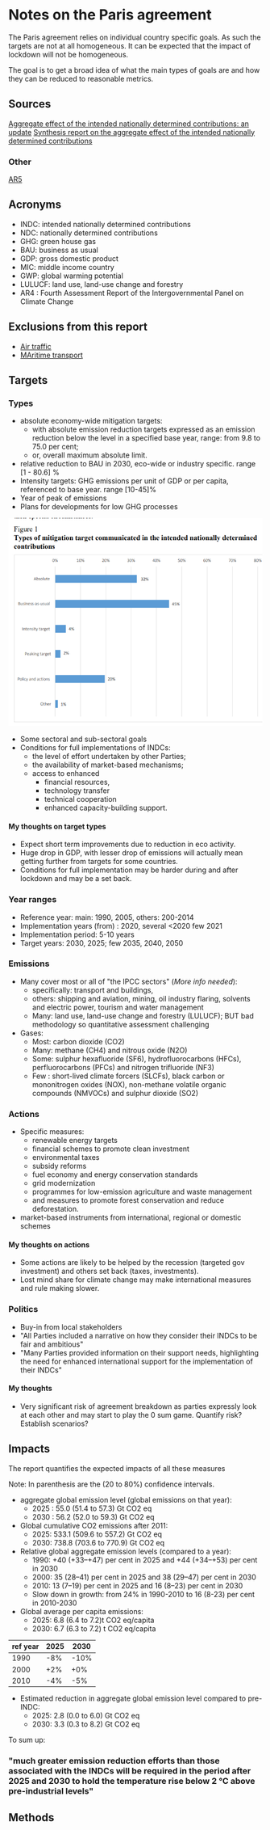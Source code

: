 # Notes on the Paris agreement

The Paris agreement relies on individual country specific goals. As such the targets are not at all 
homogeneous. It can be expected that the impact of lockdown will not be homogeneous.

The goal is to get a broad idea of what the main types of goals
are and how they can be reduced to reasonable metrics.

## Sources

[Aggregate effect of the intended nationally determined contributions: an update](https://unfccc.int/resource/docs/2016/cop22/eng/02.pdf)
[Synthesis report on the aggregate effect of the intended nationally determined contributions](https://unfccc.int/resource/docs/2015/cop21/eng/07.pdf)

### Other

[AR5](https://ar5-syr.ipcc.ch/ipcc/ipcc/resources/pdf/IPCC_SynthesisReport.pdf)


## Acronyms

+ INDC: intended nationally determined contributions
+ NDC: nationally determined contributions
+ GHG: green house gas
+ BAU: business as usual
+ GDP: gross domestic product
+ MIC: middle income country
+ GWP: global warming potential
+ LULUCF: land use, land-use change and forestry
+ AR4 : Fourth Assessment Report of the Intergovernmental Panel on Climate
Change

## Exclusions from this report

+ [Air traffic](http://www.imo.org/en/OurWork/Environment/PollutionPrevention/AirPollution/Pages/Greenhouse-Gas-Studies-2014.aspx)
+ [MAritime transport](http://www.imo.org/en/OurWork/Environment/PollutionPrevention/AirPollution/Pages/Greenhouse-Gas-Studies-2014.aspx)


## Targets

### Types

+ absolute economy-wide mitigation targets: 
  + with absolute emission reduction targets expressed as an emission 
  reduction below the level in a specified
  base year, range: from 9.8 to 75.0 per cent;
  + or, overall maximum absolute limit.
+ relative reduction to BAU in 2030, eco-wide or industry specific. range [1 - 80.6] % 
+ Intensity targets: GHG emissions per unit of GDP or per capita, referenced 
to base year. range [10-45]%
+ Year of peak of emissions
+ Plans for developments for low GHG processes

![Types of mitigation targets](img/paris-agreement-mitigation_types.png)

+ Some sectoral and sub-sectoral goals
+ Conditions for full implementations of INDCs:
  + the level of effort undertaken by other Parties;
  + the availability of market-based mechanisms;
  + access to enhanced 
    + financial resources, 
    + technology transfer 
    + technical cooperation 
    + enhanced capacity-building support.

#### My thoughts  on target types

+ Expect short term improvements due to reduction in eco activity.
+ Huge drop in GDP, with lesser drop of emissions will actually mean
 getting further from targets for some countries.
+ Conditions for full implementation may be harder during 
and after lockdown and may be a set back.

### Year ranges

+ Reference year: main: 1990, 2005, others: 200-2014
+ Implementation years (from) : 2020, several <2020 few 2021
+ Implementation period: 5-10 years
+ Target years: 2030, 2025; few 2035, 2040, 2050

### Emissions

+ Many cover most or all of "the IPCC sectors" (*More info needed*):
  + specifically:  transport and buildings,
  + others: shipping and aviation, mining, oil industry flaring,
  solvents and electric power, tourism and water management
  + Many: land use, land-use change and forestry (LULUCF); BUT bad methodology so quantitative
  assessment challenging
+ Gases:
  + Most: carbon dioxide (CO2)
  + Many: methane (CH4) and nitrous oxide (N2O) 
  + Some: sulphur hexafluoride (SF6), hydrofluorocarbons (HFCs), perfluorocarbons
  (PFCs) and nitrogen trifluoride (NF3)
  + Few : short-lived climate forcers (SLCFs), black carbon or mononitrogen 
  oxides (NOX), non-methane volatile organic compounds (NMVOCs) and sulphur dioxide (SO2)


### Actions

+ Specific measures:
  + renewable energy targets
  + financial schemes to promote clean investment
  + environmental taxes
  + subsidy reforms 
  + fuel economy and energy conservation standards
  + grid modernization
  + programmes for low-emission agriculture and waste management
  + and measures to promote forest conservation and reduce deforestation.
+ market-based instruments from international, regional or domestic schemes

#### My thoughts on actions

+ Some actions are likely to be helped by the recession (targeted gov investment) 
and others set back (taxes, investments).
+ Lost mind share for climate change may make international measures and rule making slower.

### Politics

+ Buy-in from local stakeholders
+ "All Parties included a narrative on how they consider their INDCs to be fair and
ambitious" 
+ "Many Parties provided information on their support needs, highlighting the
need for enhanced international support for the implementation of their INDCs"

#### My thoughts

+ Very significant risk of agreement breakdown as parties expressly look at each other
and may start to play the 0 sum game. Quantify risk? Establish scenarios?


## Impacts

The report quantifies the expected impacts of all these measures

Note: In parenthesis are the (20 to 80%) confidence intervals.

+ aggregate global emission level (global emissions on that year): 
  + 2025 : 55.0 (51.4 to 57.3) Gt CO2 eq
  + 2030 : 56.2 (52.0 to 59.3) Gt CO2 eq
+ Global cumulative CO2 emissions after 2011:
  + 2025: 533.1 (509.6 to 557.2) Gt CO2 eq
  + 2030:  738.8 (703.6 to 770.9) Gt CO2 eq
+ Relative global aggregate emission levels (compared to a year):
  + 1990: +40 (+33–+47) per cent in 2025 and +44 (+34–+53) per cent in 2030
  + 2000: 35 (28–41) per cent in 2025 and 38 (29–47) per cent in 2030
  + 2010: 13 (7–19) per cent in 2025 and 16 (8–23) per cent in 2030
  + Slow down in growth: from 24% in 1990-2010 to 16 (8-23) per cent in 2010-2030
+ Global average per capita emissions:
  + 2025: 6.8 (6.4 to 7.2)t CO2 eq/capita 
  + 2030: 6.7 (6.3 to 7.2) t CO2 eq/capita

| ref year | 2025  | 2030 |
|----------|-------|------|
| 1990     | -8%   | -10% |
| 2000     | +2%   | +0%  |
| 2010     | -4%   | -5%  |


+ Estimated reduction in aggregate global emission level compared to pre-INDC:
  + 2025: 2.8 (0.0 to 6.0) Gt CO2 eq
  + 2030: 3.3 (0.3 to 8.2) Gt CO2 eq

To sum up:
### "much greater emission reduction efforts than those associated with the INDCs will be required in the period after 2025 and 2030 to hold the temperature rise below 2 °C above pre-industrial levels"

## Methods